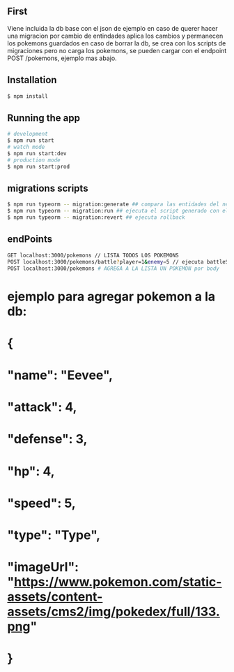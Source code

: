 ## First 

Viene incluida la db base con el json de ejemplo
en caso de querer hacer una migracion por cambio de entindades aplica los cambios y permanecen los pokemons guardados
en caso de borrar la db, se crea con los scripts de migraciones pero no carga los pokemons, se pueden cargar con el endpoint POST /pokemons, ejemplo mas abajo.

## Installation

```bash
$ npm install
```

## Running the app

```bash
# development
$ npm run start
# watch mode
$ npm run start:dev
# production mode
$ npm run start:prod
```

## migrations scripts
```bash
$ npm run typeorm -- migration:generate ## compara las entidades del nest y las de la db, en caso de ver diferencias crea el script para ejecutar con el migration:run
$ npm run typeorm -- migration:run ## ejecuta el script generado con el generate
$ npm run typeorm -- migration:revert ## ejecuta rollback
```

## endPoints
```bash
GET localhost:3000/pokemons // LISTA TODOS LOS POKEMONS
POST localhost:3000/pokemons/battle?player=1&enemy=5 // ejecuta battleSystem, acepta solo id numericos por query
POST localhost:3000/pokemons # AGREGA A LA LISTA UN POKEMON por body
```
# ejemplo para agregar pokemon a la db:
# {   
#  "name": "Eevee",
#  "attack": 4,
#  "defense": 3,
#  "hp": 4,
#  "speed": 5,
#  "type": "Type",
#  "imageUrl": "https://www.pokemon.com/static-assets/content-assets/cms2/img/pokedex/full/133.png"
#  }




